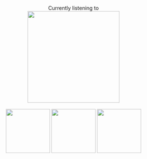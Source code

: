 <div align="center" class="h2" style="text-weight: bold;">Currently listening to</div>

<div align="center">
  <img src="https://spotify-github-profile.vercel.app/api/view?uid=948gaxqqryetkwyhbb8arr67m&cover_image=true" height="250px;" />
</div>

<br>

<div align="center">
  <img src="https://github-readme-stats.vercel.app/api?username=kageroukw&theme=material-palenight&count_private=true" height="120px;" />
  
  <img src="https://github-readme-stats.vercel.app/api/wakatime/?username=minato&theme=material-palenight&layout=compact" height="120px;" />
  
  <img src="https://github-readme-stats.vercel.app/api/top-langs/?username=kageroukw&theme=material-palenight&layout=compact" height="120px;" />
</div>
